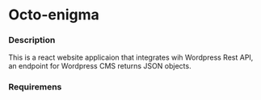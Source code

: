 # Octo-enigma


### Description

This is a react website applicaion that integrates wih Wordpress Rest API, an endpoint for Wordpress CMS  returns JSON objects.

### Requiremens
